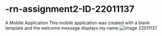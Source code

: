 # -rn-assignment2-ID-22011137
A Mobile Application 
This mobile application was created with a blank template and the welcome message displays my name.![image](https://github.com/mdgbebleou/-rn-assignment2-ID-22011137/assets/172483331/75eb6fdc-3a8b-465e-ad00-bc63894c94f8)
22011137

